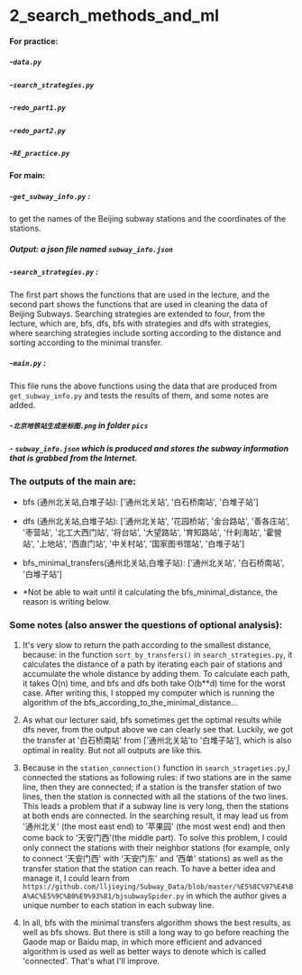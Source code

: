 # 2_search_methods_and_ml

#### For practice:

##### -`data.py`

##### -`search_strategies.py`

##### -`redo_part1.py`

##### -`redo_part2.py`

##### -`RE_practice.py` 




#### For main:

##### -`get_subway_info.py` : 
to get the names of the Beijing subway stations and the coordinates of the stations.
##### Output: a json file named `subway_info.json`

##### -`search_strategies.py` : 
The first part shows the functions that are used in the lecture, and the second part shows 
the functions that are used in cleaning the data of Beijing Subways. Searching strategies are extended to four, from 
the lecture, which are, bfs, dfs, bfs with strategies and  dfs with strategies, where searching strategies include 
sorting according to the distance and sorting according to the minimal transfer. 

##### -`main.py` : 
This file runs the above functions using the data that are produced from `get_subway_info.py` and tests the results of 
them, and some notes are added.

##### -`北京地铁站生成坐标图.png` in folder `pics`

##### - `subway_info.json`  which is produced and stores the subway information that is grabbed from the Internet.




### The outputs of the main are: 

- bfs (通州北关站,白堆子站): ['通州北关站', '白石桥南站', '白堆子站'] 

- dfs (通州北关站,白堆子站): ['通州北关站', '花园桥站', '金台路站', '善各庄站', '枣营站', '北工大西门站', '将台站', '大望路站', '育知路站', '什刹海站', '霍營站', '上地站', '西直门站', '中关村站', '国家图书馆站', '白堆子站'] 

- bfs_minimal_transfers(通州北关站,白堆子站): ['通州北关站', '白石桥南站', '白堆子站'] 

- *Not be able to wait until it calculating the bfs_minimal_distance, the reason is writing below.



### Some notes (also answer the questions of optional analysis):

1. It's very slow to return the path according to the smallest distance, because: 
in the function `sort_by_transfers()` in `search_strategies.py`, it calculates the 
distance of a path by iterating each pair of stations and accumulate the whole distance
by adding them. To calculate each path, it takes O(n) time, and bfs and dfs both take O(b**d) time
for the worst case. After writing this, I stopped my computer which is running the algorithm of
the bfs_according_to_the_minimal_distance...

2. As what our lecturer said, bfs sometimes get the optimal results while dfs never, from the output 
above we can clearly see that. Luckily, we got the transfer at '白石桥南站' from ['通州北关站'to '白堆子站'],
which is also optimal in reality. But not all outputs are like this. 

3. Because in the `station_connection()` function in `search_strageties.py`,I connected the stations as 
following rules:
if two stations are in the same line, then they are connected; 
if a station is the transfer station of two lines, then the station is connected with all the stations of the two lines.
This leads a problem that if a subway line is very long, then the stations at both ends are connected.
In the searching result, it may lead us from '通州北关' (the most east end) to ’苹果园' (the most west end)
and then come back to ‘天安门西'(the middle part). To solve this problem, I could only connect the stations
with their neighbor stations (for example, only to connect '天安门西' with '天安门东' and ’西单' stations) as well as
the transfer station that the station can reach. To have a better idea and manage it, I could learn from 
`https://github.com/lljieying/Subway_Data/blob/master/%E5%8C%97%E4%BA%AC%E5%9C%B0%E9%93%81/bjsubwaySpider.py`
in which the author gives a unique number to each station in each subway line. 

4. In all, bfs with the minimal transfers algorithm shows the best results, as well as bfs shows. But there is still
a long way to go before reaching the Gaode map or Baidu map, in which more efficient and advanced algorithm is used as 
well as better ways to denote which is called 'connected'. That's what I'll improve. 
  

